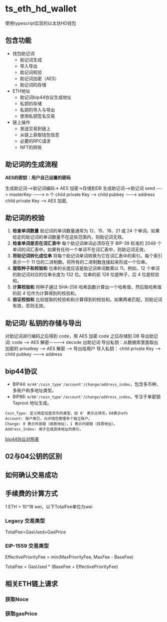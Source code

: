 # ts_eth_hd_wallet
使用typescript实现的以太坊HD钱包

## 包含功能
* 钱包助记词
  * 助记词生成
  * 导入导出
  * 助记词校验
  * 助记词加密（AES）
  * 助记词的存储
* ETH地址
  * 助记词bip44协议生成地址
  * 私钥的存储
  * 私钥的导入与导出
  * 使用私钥签名交易
* 链上操作
  * 发送交易到链上
  * 从链上获取钱包信息
  * 必要的RPC请求
  * NFT的转账

## 助记词的生成流程
**AES的密钥：用户自己设置的密码**

生成助记词-->助记词编码-> AES 加密->存储到DB
生成助记词-->助记词 seed ---> masterKey----> n 个 child private Key --> child pubkey ---> address
child private Key --> AES 加密,

## 助记词的校验
1. **检查单词数量**
   助记词的单词数量通常为 12、15、18、21 或 24 个单词。如果给定的助记词的单词数量不在这些范围内，则助记词无效。
2. **检查单词是否在词汇表中**
   每个助记词单词必须存在于 BIP-39 标准的 2048 个单词的词汇表中。如果有任何一个单词不在词汇表中，则助记词无效。
3. **将助记词转化成位串**
   将每个助记词单词转换为它在词汇表中的索引。每个索引表示一个 11 位的二进制数。将所有的二进制数连接起来形成一个位串。
4. **提取种子和校验和**
   位串的长度应该是助记词单词数乘以 11。例如，12 个单词的助记词对应的位串长度为 132 位。位串的前 128 位是种子，后 4 位是校验和。
5. **计算校验和**
   将种子通过 SHA-256 哈希函数计算出一个哈希值，然后取哈希值的前 4 位作为计算得到的校验和。
6. **验证校验和**
  比较提取的校验和和计算得到的校验和。如果两者匹配，则助记词有效，否则无效。


## 助记词/ 私钥的存储与导出
对助记词进行编码之后得到 code，用 AES 加密 code 之后存储到 DB
导出助记词: code --> AES 解密-----> decode 出助记词
导出私钥：从数据库里面取出加密的 privatkey --> AES 解密 --> 导出给用户
导入私钥： child private Key --> child pubkey ---> address

## bip44协议
- BIP44: `m/44'/coin_type'/account'/change/address_index`，包含多币种、多账户和多地址类型。
- BIP86: `m/86'/coin_type'/account'/change/address_index`，专注于单密钥 Taproot 地址生成。
```
Coin_Type: 定义特定加密货币的类型，如 0' 表示比特币。60表示eth
Account: 账户索引，允许钱包管理多个独立账户。
Change: 0 表示外部链（收款地址），1 表示内部链（找零地址）。
Address_Index: 用于生成具体地址的索引。
```
[bip44协议对照表](https://github.com/satoshilabs/slips/blob/master/slip-0044.md)


## 02与04公钥的区别

## 如何确认交易成功

## 手续费的计算方式

1 ETH = 10^18 wei，以下TotalFee单位为wei

### Legacy 交易类型

TotalFee=GasUsed×GasPrice

### EIP-1559 交易类型

EffectivePriorityFee = min(MaxPriorityFee, MaxFee - BaseFee)

TotalFee = GasUsed * (BaseFee + EffectivePriorityFee)

## 相关ETH链上请求

### 获取Noce

### 获取gasPrice




